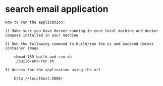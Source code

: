 # search email application

    How to run the application:

    1) Make sure you have docker running in your local machine and docker compose installed in your machine

    2) Run the following command to build/run the ui and backend docker container image

        chmod 755 build-and-run.sh
        ./build-and-run.sh

    3) Access the the application using the url

        http://localhost:5000/
